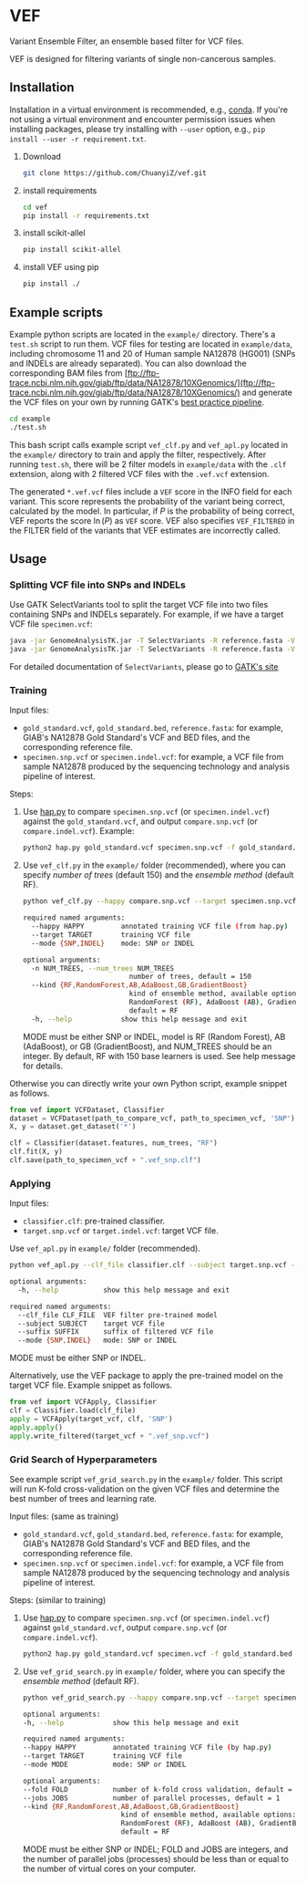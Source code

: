 # VEF

Variant Ensemble Filter, an ensemble based filter for VCF files.

VEF is designed for filtering variants of single non-cancerous samples.

## Installation

Installation in a virtual environment is recommended, e.g., [conda](https://conda.io/projects/conda/en/latest/user-guide/getting-started.html).
If you're not using a virtual environment and encounter permission issues when installing packages, please try installing with `--user` option, e.g., `pip install --user -r requirement.txt`.

1. Download

    ```bash
    git clone https://github.com/ChuanyiZ/vef.git
    ```

2. install requirements

    ```bash
    cd vef
    pip install -r requirements.txt
    ```

3. install scikit-allel

    ```bash
    pip install scikit-allel
    ```

4. install VEF using pip

    ```bash
    pip install ./
    ```

## Example scripts

Example python scripts are located in the `example/` directory. There's a `test.sh` script to run them. VCF files for testing are located in `example/data`, including chromosome 11 and 20 of Human sample NA12878 (HG001) (SNPs and INDELs are already separated). You can also download the corresponding BAM files from [ftp://ftp-trace.ncbi.nlm.nih.gov/giab/ftp/data/NA12878/10XGenomics/](ftp://ftp-trace.ncbi.nlm.nih.gov/giab/ftp/data/NA12878/10XGenomics/) and generate the VCF files on your own by running GATK's [best practice pipeline](https://software.broadinstitute.org/gatk/best-practices/).

```bash
cd example
./test.sh
```

This bash script calls example script `vef_clf.py` and `vef_apl.py` located in the `example/` directory to train and apply the filter, respectively. After running `test.sh`, there will be 2 filter models in `example/data` with the `.clf` extension, along with 2 filtered VCF files with the `.vef.vcf` extension.

The generated `*.vef.vcf` files include a `VEF` score in the INFO field for each variant. This score represents the probability of the variant being correct, calculated by the model. In particular, if $P$ is the probability of being correct, VEF reports the score $\ln(P)$ as `VEF` score. VEF also specifies `VEF_FILTERED` in the FILTER field of the variants that VEF estimates are incorrectly called.

## Usage

### Splitting VCF file into SNPs and INDELs

Use GATK SelectVariants tool to split the target VCF file into two files containing SNPs and INDELs separately. For example, if we have a target VCF file `specimen.vcf`:

```bash
java -jar GenomeAnalysisTK.jar -T SelectVariants -R reference.fasta -V specimen.vcf -selectType SNP -o specimen.snp.vcf
java -jar GenomeAnalysisTK.jar -T SelectVariants -R reference.fasta -V specimen.vcf -selectType INDEL -o specimen.indel.vcf
```

For detailed documentation of `SelectVariants`, please go to [GATK's site](https://software.broadinstitute.org/gatk/documentation/tooldocs/3.8-0/org_broadinstitute_gatk_tools_walkers_variantutils_SelectVariants.php)

### Training

Input files:

- `gold_standard.vcf`, `gold_standard.bed`, `reference.fasta`: for example, GIAB's NA12878 Gold Standard's VCF and BED files, and the corresponding reference file.
- `specimen.snp.vcf` or `specimen.indel.vcf`: for example, a VCF file from sample NA12878 produced by the sequencing technology and analysis pipeline of interest.

Steps:

1. Use [hap.py](https://github.com/Illumina/hap.py) to compare `specimen.snp.vcf` (or `specimen.indel.vcf`) against the `gold_standard.vcf`, and output `compare.snp.vcf` (or `compare.indel.vcf`). Example:

    ```bash
    python2 hap.py gold_standard.vcf specimen.snp.vcf -f gold_standard.bed -o compare.snp.vcf -r reference.fasta --no-roc
    ```

2. Use `vef_clf.py` in the `example/` folder (recommended), where you can specify *number of trees* (default 150) and the *ensemble method* (default RF).

    ```bash
    python vef_clf.py --happy compare.snp.vcf --target specimen.snp.vcf --mode SNP --kind <MODEL_NAME> --n <NUM_TREES>

    required named arguments:
      --happy HAPPY         annotated training VCF file (from hap.py)
      --target TARGET       training VCF file
      --mode {SNP,INDEL}    mode: SNP or INDEL

    optional arguments:
      -n NUM_TREES, --num_trees NUM_TREES
                              number of trees, default = 150
      --kind {RF,RandomForest,AB,AdaBoost,GB,GradientBoost}
                              kind of ensemble method, available options:
                              RandomForest (RF), AdaBoost (AB), GradientBoost(GB);
                              default = RF
      -h, --help            show this help message and exit
    ```

    MODE must be either SNP or INDEL, model is RF (Random Forest), AB (AdaBoost), or GB (GradientBoost), and NUM_TREES should be an integer. By default, RF with 150 base learners is used. See help message for details.

Otherwise you can directly write your own Python script, example snippet as follows.

```python
from vef import VCFDataset, Classifier
dataset = VCFDataset(path_to_compare_vcf, path_to_specimen_vcf, 'SNP')
X, y = dataset.get_dataset('*')

clf = Classifier(dataset.features, num_trees, "RF")
clf.fit(X, y)
clf.save(path_to_specimen_vcf + ".vef_snp.clf")
```

### Applying

Input files:

- `classifier.clf`: pre-trained classifier.
- `target.snp.vcf` or `target.indel.vcf`: target VCF file.

Use `vef_apl.py` in `example/` folder (recommended).

```bash
python vef_apl.py --clf_file classifier.clf --subject target.snp.vcf --suffix vef --mode SNP

optional arguments:
  -h, --help           show this help message and exit

required named arguments:
  --clf_file CLF_FILE  VEF filter pre-trained model
  --subject SUBJECT    target VCF file
  --suffix SUFFIX      suffix of filtered VCF file
  --mode {SNP,INDEL}   mode: SNP or INDEL

```

MODE must be either SNP or INDEL.

Alternatively, use the VEF package to apply the pre-trained model on the target VCF file. Example snippet as follows.

```python
from vef import VCFApply, Classifier
clf = Classifier.load(clf_file)
apply = VCFApply(target_vcf, clf, 'SNP')
apply.apply()
apply.write_filtered(target_vcf + ".vef_snp.vcf")
```

### Grid Search of Hyperparameters

See example script `vef_grid_search.py` in the `example/` folder.
This script will run K-fold cross-validation on the given VCF files and determine the best number of trees and learning rate.

Input files: (same as training)

- `gold_standard.vcf`, `gold_standard.bed`, `reference.fasta`: for example, GIAB's NA12878 Gold Standard's VCF and BED files, and the corresponding reference file.
- `specimen.snp.vcf` or `specimen.indel.vcf`: for example, a VCF file from sample NA12878 produced by the sequencing technology and analysis pipeline of interest.

Steps: (similar to training)

1. Use [hap.py](https://github.com/Illumina/hap.py) to compare `specimen.snp.vcf` (or `specimen.indel.vcf`) against `gold_standard.vcf`, output `compare.snp.vcf` (or `compare.indel.vcf`).

    ```bash
    python2 hap.py gold_standard.vcf specimen.vcf -f gold_standard.bed -o compare.vcf -r reference.fasta --no-roc
    ```

2. Use `vef_grid_search.py` in `example/` folder, where you can specify the *ensemble method* (default RF).

    ```bash
    python vef_grid_search.py --happy compare.snp.vcf --target specimen.snp.vcf --mode SNP --fold 5 --jobs 2 --kind <MODEL_NAME>

    optional arguments:
    -h, --help            show this help message and exit

    required named arguments:
    --happy HAPPY         annotated training VCF file (by hap.py)
    --target TARGET       training VCF file
    --mode MODE           mode: SNP or INDEL

    optional arguments:
    --fold FOLD           number of k-fold cross validation, default = 5
    --jobs JOBS           number of parallel processes, default = 1
    --kind {RF,RandomForest,AB,AdaBoost,GB,GradientBoost}
                            kind of ensemble method, available options:
                            RandomForest (RF), AdaBoost (AB), GradientBoost(GB);
                            default = RF
    ```

    MODE must be either SNP or INDEL; FOLD and JOBS are integers, and the number of parallel jobs (processes) should be less than or equal to the number of virtual cores on your computer.

